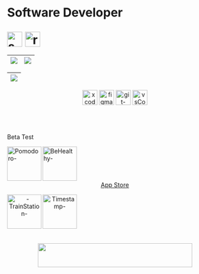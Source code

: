 

<h1>  


  
  <div align="left">
  
  <p>Software Developer</p> 
<!--   <img align="top" alt="c-"  height="35" width="45" src="https://cdn.jsdelivr.net/gh/devicons/devicon/icons/c/c-original.svg"/>
<!--   <img align="top" alt="java-"  height="35" width="35" src="https://cdn.jsdelivr.net/gh/devicons/devicon/icons/java/java-original.svg"/> -->
  <img align="top" alt="swift-" height="35" width="35" src="https://cdn.jsdelivr.net/gh/devicons/devicon/icons/swift/swift-original.svg"/> 
  <img align="top" alt="react-" height="35" width="35" src="https://cdn.jsdelivr.net/gh/devicons/devicon@latest/icons/react/react-original.svg"/> 

      
  </div>

  </h1>


  
  <!-- 
      <a href="https://mail.google.com/mail/u/0/#inbox?compose=SxfkdqMFJBqfqFNWLnVfKdqgTsHwTsjRPCrqXnjSVFpxmQRZGNJGxjFHrfQhGdRFtzDzDCsFHHsZZTWxqPmFLnVfKQRWDztmNKSFGkLPjRbTBFDHhnq">
  <img align="left" height="35" width="45" src="https://cdn.discordapp.com/attachments/819226289789075497/1012727062190108753/gmail-logo-2-1.png"/>
        
    -->
        
  

  
<div align="center"><!-- MAIN DIV........................................................ -->

    


| ![](http://github-profile-summary-cards.vercel.app/api/cards/stats?username=GabrielRossi-gr&theme=nord_dark) | ![](http://github-profile-summary-cards.vercel.app/api/cards/repos-per-language?username=GabrielRossi-gr&hide=Html&theme=nord_dark) |
| :-: | :-: |

| ![](http://github-profile-summary-cards.vercel.app/api/cards/profile-details?username=GabrielRossi-gr&theme=nord_dark)|
| :-: |

<div align="center">
  <img align="" alt="xcode-"  height="35" width="35" src="https://cdn.jsdelivr.net/gh/devicons/devicon/icons/xcode/xcode-original.svg"/>
  <img align="" alt="figma-"  height="35" width="35" src="https://cdn.jsdelivr.net/gh/devicons/devicon/icons/figma/figma-original.svg"/>
  <img align="" alt="git-"  height="35" width="35" src="https://cdn.jsdelivr.net/gh/devicons/devicon/icons/git/git-original.svg"/>
  <img align="" alt="vsCode-"  height="35" width="35" src="https://cdn.jsdelivr.net/gh/devicons/devicon/icons/vscode/vscode-original.svg"/>
  </div>

<br>
<br>

<h2></h2>
<div align="left">
<p>Beta Test</p>
  
  <a href="https://testflight.apple.com/join/kLTAoUO3">
  <img align="left" alt="Pomodoro-" height="80" width="80"  style="border-radius:300" src="https://media.discordapp.net/attachments/1108011461999079467/1177972163249197127/PomodoroIcon.png?ex=678a6291&is=67891111&hm=ac5971ea414684bf48f4425dc55f1a1a5c5efc18edf263ea9091c5c6204c33d9&=&format=webp&quality=lossless&width=1158&height=1158"/>

<a href="https://testflight.apple.com/join/BW4Yzt24">
  <img align="left" alt="BeHealthy-" height="80" width="80"  style="border-radius:300" src="https://media.discordapp.net/attachments/1108011461999079467/1177979986804752535/BeHealthyIcon.png?ex=678a69da&is=6789185a&hm=918b882c8c1a5eee097b756907eb6e589aa1df41a62eb0575ac2315866e06e90&=&format=webp&quality=lossless&width=700&height=700"/>


  <br>
  <br>
  <br>
</div>


<h2></h2>
<div align="">
<p>App Store</p>

  <a href="https://apps.apple.com/us/app/welcome-to-train-station/id6477182584?platform=iphone&ppid=664e2151-d59a-4779-8e2e-495c68c47ddd">
  <img align="left" alt="-TrainStation-" height="80" width="80"  style="border-radius:300" src="https://media.discordapp.net/attachments/1108011461999079467/1228322685973696602/Frame_3.png?ex=678a4ea5&is=6788fd25&hm=e929d67aee0a05e0e2aa2c0808bb7b2a100f5c28d0b33ed26de937623d3b9678&=&format=webp&quality=lossless&width=1158&height=1158"/>

<a href="https://apps.apple.com/us/app/timestamp-odyssey/id6471782796?ppid=46f7c06b-23fc-453e-8672-2086386809e4">
  <img align="left" alt="Timestamp-" height="80" width="80"  style="border-radius:300" src="https://media.discordapp.net/attachments/1108011461999079467/1177981266222649404/TimestampIcon.png?ex=678a6b0b&is=6789198b&hm=3883a5bd459544a9fd1260966c07b247e0a45fcf98247c6dbb69688d85e543b8&=&format=webp&quality=lossless&width=700&height=700"/>

  <br>
  <br>
  <br>
</div>


<h2></h2>
 <div align="center">
   <br>
   <br>
  <a href="https://www.linkedin.com/in/gabriel-s-rossi/">
  <img align="center" height="56" width="361"  style="border-radius:50" src="https://media.discordapp.net/attachments/1108011461999079467/1230487004467171359/Group_6.png?ex=678a4553&is=6788f3d3&hm=0b2fb33b7071335937bc17ec8efaf0e967eec5a624149a247a3462a7ca7e9c40&=&format=webp&quality=lossless&width=1100&height=170"/>
  </div>



 
 
 <!--  
 
...............█...............
..............█ █..............
.............█   █.............
............█  O  █............
...........█ O   O █...........
...........█ O   O █...........
...........█   O   █...........
...........█       █...........
...........█       █ ..........
..........██   █   ██..........
.........███   █   ███.........
........████   █   ████........
.......█████_______█████.......
............██   ██............
............██   ██............
............|.....|............
.............|.....|...........
............|.....|............
   
  -->
 
<!-- CLOUSE MAIN DIV ......................................................................................--> 



  
